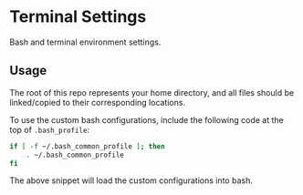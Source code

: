 # Terminal Settings

Bash and terminal environment settings.

## Usage

The root of this repo represents your home directory, and all files should be linked/copied to their corresponding locations.

To use the custom bash configurations, include the following code at the top of `.bash_profile`:

```bash
if [ -f ~/.bash_common_profile ]; then
    . ~/.bash_common_profile
fi
```

The above snippet will load the custom configurations into bash.
